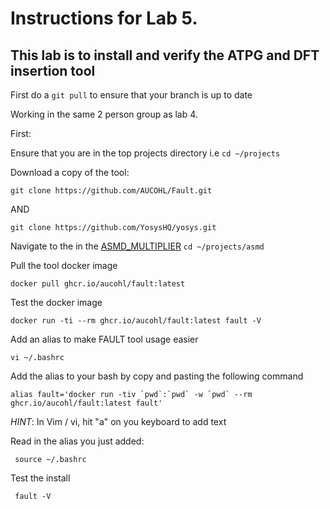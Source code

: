 # Instructions for Lab 5.

## This lab is to install and verify the ATPG and DFT insertion tool

First do a ``git pull`` to ensure that your branch is up to date

Working in the same 2 person group as lab 4.

First: 

Ensure that you are in the top projects directory i.e ```cd ~/projects```

Download a copy of the tool:

```git clone https://github.com/AUCOHL/Fault.git```

AND

```git clone https://github.com/YosysHQ/yosys.git```

Navigate to the  in the [ASMD_MULTIPLIER](../../asmd/src/) ```cd ~/projects/asmd```

Pull the tool docker image

```docker pull ghcr.io/aucohl/fault:latest```


Test the docker image 

```docker run -ti --rm ghcr.io/aucohl/fault:latest fault -V```


Add an alias to make FAULT tool usage easier

```vi ~/.bashrc```

Add the alias to your bash by copy and pasting the following command

``` alias fault='docker run -tiv `pwd`:`pwd` -w `pwd` --rm ghcr.io/aucohl/fault:latest fault' ```

*HINT*: In Vim / vi, hit "a" on you keyboard to add text

Read in the alias you just added:

``` source ~/.bashrc```

Test the install 

``` fault -V```